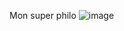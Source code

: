 Mon super philo ![image](https://github.com/user-attachments/assets/bcabcf77-0e87-4a77-a4a4-bdfa21d66e2a)
